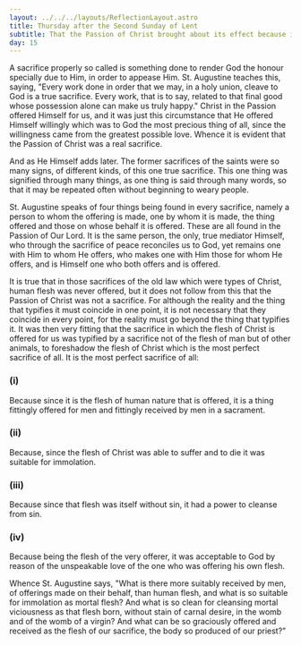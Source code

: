 ```yaml
---
layout: ../../../layouts/ReflectionLayout.astro
title: Thursday after the Second Sunday of Lent
subtitle: That the Passion of Christ brought about its effect because it was a Sacrifice
day: 15
---
```


A sacrifice properly so called is something done to render God the honour specially due to Him, in order to appease Him. St. Augustine teaches this, saying, "Every work done in order that we may, in a holy union, cleave to God is a true sacrifice. Every work, that is to say, related to that final good whose possession alone can make us truly happy." Christ in the Passion offered Himself for us, and it was just this circumstance that He offered Himself willingly which was to God the most precious thing of all, since the willingness came from the greatest possible love. Whence it is evident that the Passion of Christ was a real sacrifice.

And as He Himself adds later. The former sacrifices of the saints were so many signs, of different kinds, of this one true sacrifice. This one thing was signified through many things, as one thing is said through many words, so that it may be repeated often without beginning to weary people.

St. Augustine speaks of four things being found in every sacrifice, namely a person to whom the offering is made, one by whom it is made, the thing offered and those on whose behalf it is offered. These are all found in the Passion of Our Lord. It is the same person, the only, true mediator Himself, who through the sacrifice of peace reconciles us to God, yet remains one with Him to whom He offers, who makes one with Him those for whom He offers, and is Himself one who both offers and is offered.

It is true that in those sacrifices of the old law which were types of Christ, human flesh was never offered, but it does not follow from this that the Passion of Christ was not a sacrifice. For although the reality and the thing that typifies it must coincide in one point, it is not necessary that they coincide in every point, for the reality must go beyond the thing that typifies it. It was then very fitting that the sacrifice in which the flesh of Christ is offered for us was typified by a sacrifice not of the flesh of man but of other animals, to foreshadow the flesh of Christ which is the most perfect sacrifice of all. It is the most perfect sacrifice of all:

### (i)

Because since it is the flesh of human nature that is offered, it is a thing fittingly offered for men and fittingly received by men in a sacrament.

### (ii)

Because, since the flesh of Christ was able to suffer and to die it was suitable for immolation.

### (iii)

Because since that flesh was itself without sin, it had a power to cleanse from sin.

### (iv)

Because being the flesh of the very offerer, it was acceptable to God by reason of the unspeakable love of the one who was offering his own flesh.

Whence St. Augustine says, "What is there more suitably received by men, of offerings made on their behalf, than human flesh, and what is so suitable for immolation as mortal flesh? And what is so clean for cleansing mortal viciousness as that flesh born, without stain of carnal desire, in the womb and of the womb of a virgin? And what can be so graciously offered and received as the flesh of our sacrifice, the body so produced of our priest?"
